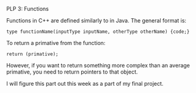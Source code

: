 PLP 3: Functions

Functions in C++ are defined similarly to in Java. 
The general format is:

`type functionName(inputType inputName, otherType otherName) {code;}`

To return a primative from the function:

`return (primative);`

However, if you want to return something more complex than an average primative, you need to return pointers to that object.

I will figure this part out this week as a part of my final project.
